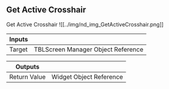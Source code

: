 ## Get Active Crosshair
Get Active Crosshair
![[../img/nd_img_GetActiveCrosshair.png]]

|Inputs||
|--|--|
| Target | TBLScreen Manager Object Reference |

|Outputs||
|--|--|
| Return Value | Widget Object Reference |
